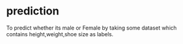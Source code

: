 # prediction
To predict whether its male or Female by taking some dataset which contains height,weight,shoe size as labels.

